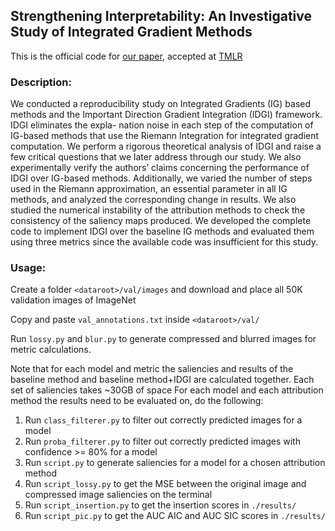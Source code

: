 ## Strengthening Interpretability: An Investigative Study of Integrated Gradient Methods
This is the official code for [our paper](https://www.arxiv.org/abs/2409.09043), accepted at [TMLR](https://jmlr.org/tmlr/)


### Description:
We conducted a reproducibility study on Integrated Gradients (IG) based methods and the
Important Direction Gradient Integration (IDGI) framework. IDGI eliminates the expla-
nation noise in each step of the computation of IG-based methods that use the Riemann
Integration for integrated gradient computation. We perform a rigorous theoretical analysis
of IDGI and raise a few critical questions that we later address through our study. We also
experimentally verify the authors’ claims concerning the performance of IDGI over IG-based
methods. Additionally, we varied the number of steps used in the Riemann approximation,
an essential parameter in all IG methods, and analyzed the corresponding change in results.
We also studied the numerical instability of the attribution methods to check the consistency
of the saliency maps produced. We developed the complete code to implement IDGI over
the baseline IG methods and evaluated them using three metrics since the available code
was insufficient for this study.

### Usage: 

Create a folder `<dataroot>/val/images` and download and place all 50K validation images of ImageNet

Copy and paste `val_annotations.txt` inside `<dataroot>/val/`

Run `lossy.py` and `blur.py` to generate compressed and blurred images for metric calculations.

Note that for each model and metric the saliencies and results of the baseline method and baseline method+IDGI are calculated together. Each set of saliencies takes ~30GB of space
For each model and each attribution method the results need to be evaluated on, do the following:
1. Run `class_filterer.py` to filter out correctly predicted images for a model
2. Run `proba_filterer.py` to filter out correctly predicted images with confidence >= 80% for a model
3. Run `script.py` to generate saliencies for a model for a chosen attribution method
4. Run `script_lossy.py` to get the MSE between the original image and compressed image saliencies on the terminal
5. Run `script_insertion.py` to get the insertion scores in `./results/`
6. Run `script_pic.py` to get the AUC AIC and AUC SIC scores in `./results/`
